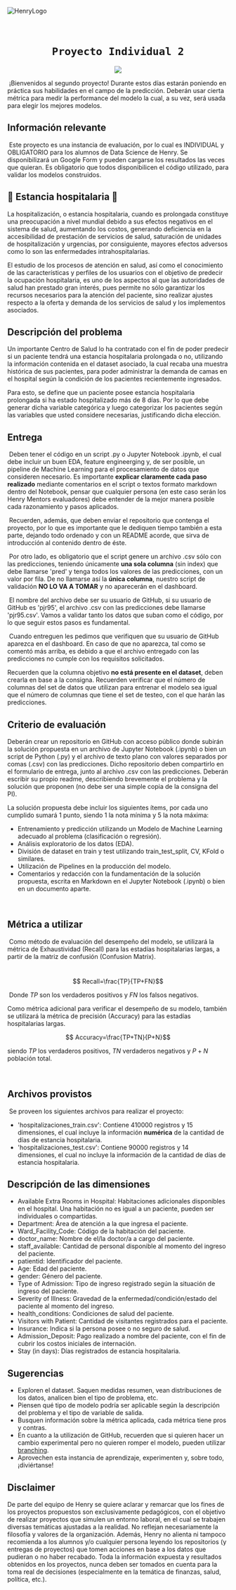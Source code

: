 ![HenryLogo](https://d31uz8lwfmyn8g.cloudfront.net/Assets/logo-henry-white-lg.png)

​
# <h1 align="center">**`Proyecto Individual 2`**

<p align="center">
<img src="https://www.ibm.com/blogs/client-voices/wp-content/uploads/2019/09/Glinnt.jpg"   
>
</p>

​
¡Bienvenidos al segundo proyecto! Durante estos días estarán poniendo en práctica sus habilidades en el campo de la predicción. Deberán usar cierta métrica para medir la performance del modelo la cual, a su vez, será usada para elegir los mejores modelos.
​
## **Información relevante**
​
Este proyecto es una instancia de evaluación, por lo cual es INDIVIDUAL y OBLIGATORIO para los alumnos de Data Science de Henry. Se disponibilizará un Google Form y pueden cargarse los resultados las veces que quieran. Es obligatorio que todos disponibilicen el código utilizado, para validar los modelos construidos.

## 🏥 **Estancia hospitalaria** 🏥

La hospitalización, o estancia hospitalaria, cuando es prolongada constituye una preocupación a nivel mundial debido a sus efectos negativos en el sistema de salud, aumentando los costos, generando deficiencia en la accesibilidad de prestación de servicios de salud, saturación de unidades de hospitalización y urgencias, por consiguiente, mayores efectos adversos como lo son las enfermedades intrahospitalarias.

El estudio de los procesos de atención en salud, así como el conocimiento de las características y perfiles de los usuarios con el objetivo de predecir la ocupación hospitalaria, es uno de los aspectos al que las autoridades de salud han prestado gran interés, pues permite no sólo garantizar los recursos necesarios para la atención del paciente, sino realizar ajustes respecto a la oferta y demanda de los servicios de salud y los implementos asociados.
​
## **Descripción del problema**

Un importante Centro de Salud lo ha contratado con el fin de poder predecir si un paciente tendrá una estancia hospitalaria prolongada o no, utilizando la información contenida en el dataset asociado, la cual recaba una muestra histórica de sus pacientes, para poder administrar la demanda de camas en el hospital según la condición de los pacientes recientemente ingresados. 

Para esto, se define que un paciente posee estancia hospitalaria prolongada si ha estado hospitalizado más de 8 días. Por lo que debe generar dicha variable categórica y luego categorizar los pacientes según las variables que usted considere necesarias, justificando dicha elección. 
​
## **Entrega**
​
Deben tener el código en un script .py o Jupyter Notebook .ipynb, el cual debe incluir un buen EDA, feature engineerging y, de ser posible, un pipeline de Machine Learning para el procesamiento de datos que consideren necesario. Es importante **explicar claramente cada paso realizado** mediante comentarios en el script o textos formato markdown dentro del Notebook, pensar que cualquier persona (en este caso serán los Henry Mentors evaluadores) debe entender de la mejor manera posible cada razonamiento y pasos aplicados.

​
Recuerden, además, que deben enviar el repositorio que contenga el proyecto, por lo que es importante que le dediquen tiempo también a esta parte, dejando todo ordenado y con un README acorde, que sirva de introducción al contenido dentro de éste.

​
Por otro lado, es obligatorio que el script genere un archivo .csv sólo con las predicciones, teniendo únicamente **una sola columna** (sin index) que debe llamarse 'pred' y tenga todos los valores de las predicciones, con un valor por fila. De no llamarse así la **única columna**, nuestro script de validación **NO LO VA A TOMAR** y no aparecerán en el dashboard.

​
El nombre del archivo debe ser su usuario de GitHub, si su usuario de GitHub es 'pjr95', el archivo .csv con las predicciones debe llamarse 'pjr95.csv'. Vamos a validar tanto los datos que suban como el código, por lo que seguir estos pasos es fundamental.

​
Cuando entreguen les pedimos que verifiquen que su usuario de GitHub aparezca en el dashboard. En caso de que no aparezca, tal como se comentó más arriba, es debido a que el archivo entregado con las predicciones no cumple con los requisitos solicitados. 


Recuerden que la columna objetivo **no está presente en el dataset**, deben crearla en base a la consigna. Recuerden verificar que el número de columnas del set de datos que utilizan para entrenar el modelo sea igual que el número de columnas que tiene el set de testeo, con el que harán las predicciones.

## **Criterio de evaluación**

Deberán crear un repositorio en GitHub con acceso público donde subirán la solución propuesta en un archivo de Jupyter Notebook (.ipynb) o bien un script de Python (.py) y el archivo de texto plano con valores separados por comas (.csv) con las predicciones. Dicho repositorio deben compartirlo en el formulario de entrega, junto al archivo .csv con las predicciones. Deberán escribir su propio readme, describiendo brevemente el problema y la solución que proponen (no debe ser una simple copia de la consigna del PI).

La solución propuesta debe incluir los siguientes ítems, por cada uno cumplido sumará 1 punto, siendo 1 la nota mínima y 5 la nota máxima:

- Entrenamiento y predicción utilizando un Modelo de Machine Learning adecuado al problema (clasificación o regresión).
- Análisis exploratorio de los datos (EDA).
- División de dataset en train y test utilizando train_test_split, CV, KFold o similares.
- Utilización de Pipelines en la producción del modelo.
- Comentarios y redacción con la fundamentación de la solución propuesta, escrita en Markdown en el Jupyter Notebook (.ipynb) o bien en un documento aparte.

​
## **Métrica a utilizar**
​
Como método de evaluación del desempeño del modelo, se utilizará la métrica de Exhaustividad (Recall) para las estadías hospitalarias largas, a partir de la matriz de confusión (Confusion Matrix). 

​
$$ Recall=\frac{TP}{TP+FN}$$

​
Donde $TP$ son los verdaderos positivos y $FN$ los falsos negativos.

Como métrica adicional para verificar el desempeño de su modelo, también se utilizará la métrica de precisión (Accuracy) para las estadías hospitalarias largas.

$$ Accuracy=\frac{TP+TN}{P+N}$$

siendo $TP$ los verdaderos positivos, $TN$ verdaderos negativos y $P+N$ población total.


​
## **Archivos provistos**
​
Se proveen los siguientes archivos para realizar el proyecto:
 - 'hospitalizaciones_train.csv': Contiene 410000 registros y 15 dimensiones, el cual incluye la información **numérica** de la cantidad de días de estancia hospitalaria.
 - 'hospitalizaciones_test.csv': Contiene 90000 registros y 14 dimensiones, el cual no incluye la información de la cantidad de días de estancia hospitalaria.
​
## **Descripción de las dimensiones**
- Available Extra Rooms in Hospital: Habitaciones adicionales disponibles en el hospital. Una habitación no es igual a un paciente, pueden ser individuales o compartidas.
- Department: Área de atención a la que ingresa el paciente. 
- Ward_Facility_Code: Código de la habitación del paciente.
- doctor_name: Nombre de el/la doctor/a a cargo del paciente.
- staff_available: Cantidad de personal disponible al momento del ingreso del paciente.
- patientid: Identificador del paciente.
- Age: Edad del paciente.
- gender: Género del paciente.
- Type of Admission: Tipo de ingreso registrado según la situación de ingreso del paciente.
- Severity of Illness: Gravedad de la enfermedad/condición/estado del paciente al momento del ingreso.
- health_conditions: Condiciones de salud del paciente. 
- Visitors with Patient: Cantidad de visitantes registrados para el paciente.
- Insurance: Indica si la persona posee o no seguro de salud. 
- Admission_Deposit: Pago realizado a nombre del paciente, con el fin de cubrir los costos iniciales de internación. 
- Stay (in days): Días registrados de estancia hospitalaria. 
​
## **Sugerencias​**
- Exploren el dataset. Saquen medidas resumen, vean distribuciones de los datos, analicen bien el tipo de problema, etc.
- Piensen qué tipo de modelo podría ser aplicable según la descripción del problema y el tipo de variable de salida.
- Busquen información sobre la métrica aplicada, cada métrica tiene pros y contras.
- En cuanto a la utilización de GitHub, recuerden que si quieren hacer un cambio experimental pero no quieren romper el modelo, pueden utilizar [branching](https://git-scm.com/book/en/v2/Git-Branching-Basic-Branching-and-Merging).
- Aprovechen esta instancia de aprendizaje, experimenten y, sobre todo, ¡diviértanse!


## Disclaimer  
De parte del equipo de Henry se quiere aclarar y remarcar que los fines de los proyectos propuestos son exclusivamente pedagógicos, con el objetivo de realizar proyectos que simulen un entorno laboral, en el cual se trabajen diversas temáticas ajustadas a la realidad.
 No reflejan necesariamente la filosofía y valores de la organización. Además, Henry no alienta ni tampoco recomienda a los alumnos y/o cualquier persona leyendo los repositorios (y entregas de proyectos) que tomen acciones en base a los datos que pudieran o no haber recabado. Toda la información expuesta y resultados obtenidos en los proyectos, nunca deben ser tomados en cuenta para la toma real de decisiones (especialmente en la temática de finanzas, salud, política, etc.).
